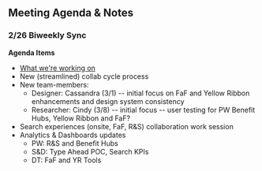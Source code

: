 ## Meeting Agenda & Notes

### 2/26 Biweekly Sync

**Agenda Items**

- [What we're working on](https://github.com/department-of-veterans-affairs/va.gov-team/projects/23)
- New (streamlined) collab cycle process
- New team-members:
  - Designer: Cassandra (3/1) -- initial focus on FaF and Yellow Ribbon enhancements and design system consistency
  - Researcher: Cindy (3/8) -- initial focus -- user testing for PW Benefit Hubs, Yellow Ribbon and FaF?
- Search experiences (onsite, FaF, R&S) collaboration work session
- Analytics & Dashboards updates
  - PW: R&S and Benefit Hubs
  - S&D: Type Ahead POC, Search KPIs
  - DT: FaF and YR Tools

